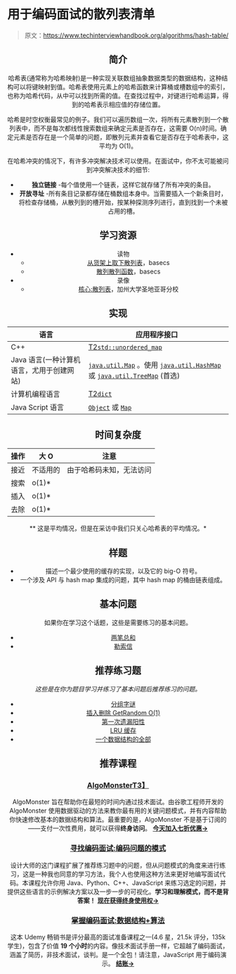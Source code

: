 # 用于编码面试的散列表清单

> 原文：<https://www.techinterviewhandbook.org/algorithms/hash-table/>

<header>

## 简介[](#introduction "Direct link to heading")

哈希表(通常称为哈希映射)是一种实现关联数组抽象数据类型的数据结构，这种结构可以将键映射到值。哈希表使用元素上的哈希函数来计算桶或槽数组中的索引，也称为哈希代码，从中可以找到所需的值。在查找过程中，对键进行哈希运算，得到的哈希表示相应值的存储位置。

哈希是时空权衡最常见的例子。我们可以遍历数组一次，将所有元素散列到一个散列表中，而不是每次都线性搜索数组来确定元素是否存在，这需要 O(n)时间。确定元素是否存在是一个简单的问题，即散列元素并查看它是否存在于哈希表中，这平均为 O(1)。

在哈希冲突的情况下，有许多冲突解决技术可以使用。在面试中，你不太可能被问到冲突解决技术的细节:

*   **独立链接** -每个值使用一个链表，这样它就存储了所有冲突的条目。
*   **开放寻址** -所有条目记录都存储在桶数组本身中。当需要插入一个新条目时，将检查存储桶，从散列到的槽开始，按某种探测序列进行，直到找到一个未被占用的槽。

## 学习资源[](#learning-resources "Direct link to heading")

*   读物
    *   [从货架上取下散列表](https://medium.com/basecs/taking-hash-tables-off-the-shelf-139cbf4752f0)，basecs
    *   [散列散列函数](https://medium.com/basecs/hashing-out-hash-functions-ea5dd8beb4dd)，basecs
*   录像
    *   [核心:散列表](https://www.coursera.org/lecture/data-structures-optimizing-performance/core-hash-tables-m7UuP)，加州大学圣地亚哥分校

## 实现[](#implementations "Direct link to heading")

| 语言 | 应用程序接口 |
| --- | --- |
| C++ | [T2`std::unordered_map`](https://docs.microsoft.com/en-us/cpp/standard-library/unordered-map) |
| Java 语言(一种计算机语言，尤用于创建网站) | [`java.util.Map`](https://docs.oracle.com/javase/10/docs/api/java/util/Map.html) 。使用 [`java.util.HashMap`](https://docs.oracle.com/javase/10/docs/api/java/util/HashMap.html) 或 [`java.util.TreeMap`](https://docs.oracle.com/javase/10/docs/api/java/util/TreeMap.html) (首选) |
| 计算机编程语言 | [T2`dict`](https://docs.python.org/3/tutorial/datastructures.html#dictionaries) |
| Java Script 语言 | [`Object`](https://developer.mozilla.org/en-US/docs/Web/JavaScript/Reference/Global_Objects/Object) 或 [`Map`](https://developer.mozilla.org/en-US/docs/Web/JavaScript/Reference/Global_Objects/Map) |

## 时间复杂度[](#time-complexity "Direct link to heading")

| 操作 | 大 O | 注意 |
| --- | --- | --- |
| 接近 | 不适用的 | 由于哈希码未知，无法访问 |
| 搜索 | o(1)* |  |
| 插入 | o(1)* |  |
| 去除 | o(1)* |  |

** 这是平均情况，但是在采访中我们只关心哈希表的平均情况。*

## 样题[](#sample-questions "Direct link to heading")

*   描述一个最少使用的缓存的实现，以及它的 big-O 符号。
*   一个涉及 API 与 hash map 集成的问题，其中 hash map 的桶由链表组成。

## 基本问题[](#essential-questions "Direct link to heading")

如果你在学习这个话题，这些是需要练习的基本问题。

*   [两笔总和](https://leetcode.com/problems/two-sum)
*   [勒索信](https://leetcode.com/problems/ransom-note)

## 推荐练习题[](#recommended-practice-questions "Direct link to heading")

*这些是在你为题目学习并练习了基本问题后推荐练习的问题。*

*   [分组字谜](https://leetcode.com/problems/group-anagrams/)
*   [插入删除 GetRandom O(1)](https://leetcode.com/problems/insert-delete-getrandom-o1/)
*   [第一次遗漏阳性](https://leetcode.com/problems/first-missing-positive/)
*   [LRU 缓存](https://leetcode.com/problems/lru-cache/)
*   [一个数据结构的全部](https://leetcode.com/problems/all-oone-data-structure/)

## 推荐课程[](#recommended-courses "Direct link to heading")

### [AlgoMonster](https://shareasale.com/r.cfm?b=1873647&u=3114753&m=114505&urllink=&afftrack=)[T3】](#algomonster "Direct link to heading")

AlgoMonster 旨在帮助你在最短的时间内通过技术面试。由谷歌工程师开发的 AlgoMonster 使用数据驱动的方法来教你最有用的关键问题模式，并有内容帮助你快速修改基本的数据结构和算法。最重要的是，AlgoMonster 不是基于订阅的——支付一次性费用，就可以获得**终身访问**。 [**今天加入七折优惠→**](https://shareasale.com/r.cfm?b=1873647&u=3114753&m=114505&urllink=&afftrack=)

### [寻找编码面试:编码问题的模式](https://designgurus.org/link/kJSIoU?url=https%3A%2F%2Fdesigngurus.org%2Fcourse%3Fcourseid%3Dgrokking-the-coding-interview)[](#grokking-the-coding-interview-patterns-for-coding-questions "Direct link to heading")

设计大师的这门课程扩展了推荐练习题中的问题，但从问题模式的角度来进行练习，这是一种我也同意的学习方法，我个人也使用这种方法来更好地编写面试代码。本课程允许你用 Java、Python、C++、JavaScript 来练习选定的问题，并提供这些语言的示例解决方案以及一步一步的可视化。**学习和理解模式，而不是背答案！** [**现在获得终身使用权→**](https://designgurus.org/link/kJSIoU?url=https%3A%2F%2Fdesigngurus.org%2Fcourse%3Fcourseid%3Dgrokking-the-coding-interview)

### [掌握编码面试:数据结构+算法](https://fxo.co/DQpY)[](#master-the-coding-interview-data-structures--algorithms "Direct link to heading")

这本 Udemy 畅销书是评分最高的面试准备课程之一(4.6 星，21.5k 评分，135k 学生)，包含了价值 **19 个小时**的内容。像技术面试手册一样，它超越了编码面试，涵盖了简历，非技术面试，谈判。是一个全包！请注意，JavaScript 用于编码演示。 [**结账→**](https://fxo.co/DQpY)

</header>